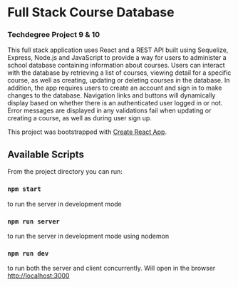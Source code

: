 # Full Stack Course Database

### Techdegree Project 9 & 10

This full stack application uses React and a REST API built using Sequelize, Express, Node.js and JavaScript to provide a way for users to administer a school database containing information about courses.
Users can interact with the database by retrieving a list of courses, viewing detail for a specific course, as well as creating, updating or deleting courses in the database.
In addition, the app requires users to create an account and sign in to make changes to the database.
Navigation links and buttons will dynamically display based on whether there is an authenticated user logged in or not.
Error messages are displayed in any validations fail when updating or creating a course, as well as during user sign up.

This project was bootstrapped with [Create React App](https://github.com/facebook/create-react-app).

## Available Scripts

From the project directory you can run:

### `npm start`

to run the server in development mode

### `npm run server`

to run the server in development mode using nodemon

### `npm run dev`

to run both the server and client concurrently. Will open in the browser [http://localhost:3000](http://localhost:3000)
